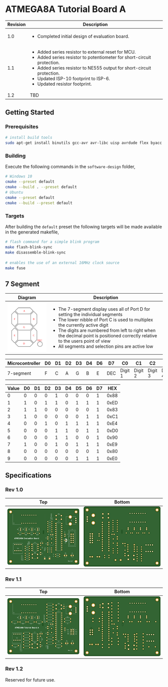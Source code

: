 # ATMEGA8A Tutorial Board A

| Revision | Description                                                                                                                                                                                                                                                                                                |
| -------- | ---------------------------------------------------------------------------------------------------------------------------------------------------------------------------------------------------------------------------------------------------------------------------------------------------------- |
| 1.0      | <ul><li>Completed initial design of evaluation board.</li></ul>                                                                                                                                                                                                                                            |
| 1.1      | <ul><li>Added series resistor to external reset for MCU.</li><li>Added series resistor to potentiometer for short-circuit protection.</li><li>Added series resistor to NE555 output for short-circuit protection.</li><li>Updated ISP-10 footprint to ISP-6.</li><li>Updated resistor footprint.</li></ul> |
| 1.2      | TBD                                                                                                                                                                                                                                                                                                        |

## Getting Started

### Prerequisites

```bash
# install build tools
sudo apt-get install binutils gcc-avr avr-libc uisp avrdude flex byacc bison
```

### Building

Execute the following commands in the `software-design` folder,

```bash
# Windows 10
cmake --preset default
cmake --build . --preset default
# Ubuntu
cmake --preset default
cmake --build --preset default
```

### Targets

After building the `default` preset the following targets will be made available in the generated makefile,

```bash
# flash command for a simple blink program
make flash-blink-sync
make disassemble-blink-sync

# enables the use of an external 16MHz clock source
make fuse
```

## 7 Segment

| Diagram                                                         | Description                                                                                                                                                                                                                                                                                                                                                                    |
| --------------------------------------------------------------- | ------------------------------------------------------------------------------------------------------------------------------------------------------------------------------------------------------------------------------------------------------------------------------------------------------------------------------------------------------------------------------ |
| <img src="images/7-segment.svg"  height="auto" width="250px" /> | <ul><li>The 7-segment display uses all of Port D for setting the individual segments</li><li>The lower nibble of Port C is used to multiplex the currently active digit</li><li>The digits are numbered from left to right when the decimal point is positioned correctly relative to the users point of view</li><li>All segments and selection pins are active low</li></ul> |

| Microcontroller | D0  | D1  | D2  | D3  | D4  | D6  | D7  | C0      | C1      | C2      | C3      |
| --------------- | --- | --- | --- | --- | --- | --- | --- | ------- | ------- | ------- | ------- |
| 7-segment       | F   | C   | A   | G   | B   | E   | DEC | Digit 1 | Digit 2 | Digit 3 | Digit 4 |

| Value | D0  | D1  | D2  | D3  | D4  | D5  | D6  | D7  | HEX  |
| ----- | --- | --- | --- | --- | --- | --- | --- | --- | ---- |
| 0     | 0   | 0   | 0   | 1   | 0   | 0   | 0   | 1   | 0x88 |
| 1     | 1   | 0   | 1   | 1   | 0   | 1   | 1   | 1   | 0xED |
| 2     | 1   | 1   | 0   | 0   | 0   | 0   | 0   | 1   | 0x83 |
| 3     | 1   | 0   | 0   | 0   | 0   | 0   | 1   | 1   | 0xC1 |
| 4     | 0   | 0   | 1   | 0   | 1   | 1   | 1   | 1   | 0xE4 |
| 5     | 0   | 0   | 0   | 1   | 1   | 0   | 1   | 1   | 0xD0 |
| 6     | 0   | 0   | 0   | 1   | 1   | 0   | 0   | 1   | 0x90 |
| 7     | 1   | 0   | 0   | 1   | 0   | 1   | 1   | 1   | 0xE9 |
| 8     | 0   | 0   | 0   | 0   | 0   | 0   | 0   | 1   | 0x80 |
| 9     | 0   | 0   | 0   | 0   | 0   | 1   | 1   | 1   | 0xE0 |

## Specifications

### Rev 1.0

| Top                                     | Bottom                                        |
| --------------------------------------- | --------------------------------------------- |
| ![Board Top Layer](images/R1.0/top.svg) | ![Board Bottom Layer](images/R1.0/bottom.svg) |

### Rev 1.1

| Top                                     | Bottom                                        |
| --------------------------------------- | --------------------------------------------- |
| ![Board Top Layer](images/R1.1/top.svg) | ![Board Bottom Layer](images/R1.1/bottom.svg) |

### Rev 1.2

Reserved for future use.
